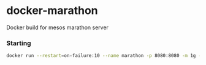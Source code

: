 # docker-marathon
Docker build for mesos marathon server


### Starting

```bash
docker run --restart=on-failure:10 --name marathon -p 8080:8080 -m 1g -e MARATHON_MASTER=zk://pet100:2181,pet110:2181,pet120:2181/mesos -e MARATHON_ZK=zk://pet100:2181,pet110:2181,pet120:2181/marathon -e MARATHON_HOST=`hostname` boritzio/docker-marathon
```
